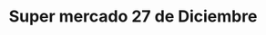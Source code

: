 ---
title: "Super mercado 27 de Diciembre"
url: /palma-soriano/super-mercado-27-de-diciembre/
shop: supermercado
---